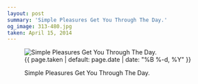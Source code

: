 ```yaml
---
layout: post
summary: 'Simple Pleasures Get You Through The Day.'
og_image: 313-480.jpg
taken: April 15, 2014
---
```


<figure class="post">
<img alt="Simple Pleasures Get You Through The Day." sizes="(min-width: 700px) 50vw, calc(100vw - 2rem)" src="{{ site.assets_url }}/313-240.jpg" srcset="{{ site.assets_url }}/313-480.jpg 480w, {{ site.assets_url }}/313-360.jpg 360w, {{ site.assets_url }}/313-240.jpg 240w, {{ site.assets_url }}/313-120.jpg 120w"/>
<figcaption>
<time>{{ page.taken | default: page.date | date: "%B %-d, %Y" }}</time>
<p>Simple Pleasures Get You Through The Day.</p>
</figcaption>
</figure>
